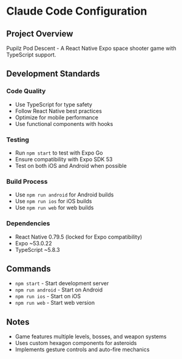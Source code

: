 # Claude Code Configuration

## Project Overview
Pupilz Pod Descent - A React Native Expo space shooter game with TypeScript support.

## Development Standards

### Code Quality
- Use TypeScript for type safety
- Follow React Native best practices
- Optimize for mobile performance
- Use functional components with hooks

### Testing
- Run `npm start` to test with Expo Go
- Ensure compatibility with Expo SDK 53
- Test on both iOS and Android when possible

### Build Process
- Use `npm run android` for Android builds
- Use `npm run ios` for iOS builds
- Use `npm run web` for web builds

### Dependencies
- React Native 0.79.5 (locked for Expo compatibility)
- Expo ~53.0.22
- TypeScript ~5.8.3

## Commands
- `npm start` - Start development server
- `npm run android` - Start on Android
- `npm run ios` - Start on iOS
- `npm run web` - Start web version

## Notes
- Game features multiple levels, bosses, and weapon systems
- Uses custom hexagon components for asteroids
- Implements gesture controls and auto-fire mechanics